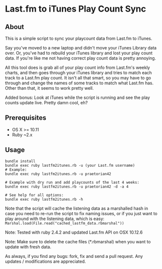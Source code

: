# Last.fm to iTunes Play Count Sync

## About

This is a simple script to sync your playcount data from Last.fm to iTunes.

Say you've moved to a new laptop and didn't move your iTunes Library data over. Or, you've had to rebuild your iTunes library and lost your play count data. If you're like me not having correct play count data is pretty annoying.

All this tool does is grab all of your play count info from Last.fm's weekly charts, and then goes through your iTunes library and tries to match each track to a Last.fm play count. It isn't all that smart, so you may have to go through and change the names of some tracks to match what Last.fm has. Other than that, it seems to work pretty well.

Added bonus: Look at iTunes while the script is running and see the play counts update live. Pretty damn cool, eh?

## Prerequisites

* OS X >= 10.11
* Ruby ~2.x

## Usage

```
bundle install
bundle exec ruby lastfm2itunes.rb -u (your Last.fm username)
# Example:
bundle exec ruby lastfm2itunes.rb -u praetorian42

# Example with dry run and add playcounts of the last 4 weeks:
bundle exec ruby lastfm2itunes.rb -u praetorian42 -d -a 4

# See help for all options:
bundle exec ruby lastfm2itunes.rb -h
```

Note that the script will cache the listening data as a marshalled hash in case you need to re-run the script to fix naming issues, or if you just want to play around with the listening data, which is easy: `Marshal.load(File.read("cached_lastfm_data.rbmarshal"))`

Note: Tested with ruby 2.4.2 and updated Last.fm API on OSX 10.12.6

Note: Make sure to delete the cache files (*.rbmarshal) when you want to update with fresh data.

As always, if you find any bugs: fork, fix and send a pull request. Any updates / modifications are appreciated.

